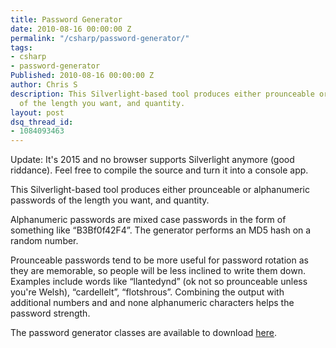 ```yaml
---
title: Password Generator
date: 2010-08-16 00:00:00 Z
permalink: "/csharp/password-generator/"
tags:
- csharp
- password-generator
Published: 2010-08-16 00:00:00 Z
author: Chris S
description: This Silverlight-based tool produces either prounceable or alphanumeric passwords
  of the length you want, and quantity.
layout: post
dsq_thread_id:
- 1084093463
---
```


Update: It's 2015 and no browser supports Silverlight anymore (good riddance). Feel free to compile the source and turn it into a console app.

This Silverlight-based tool produces either prounceable or alphanumeric passwords of the length you want, and quantity. 

Alphanumeric passwords are mixed case passwords in the form of something like &#8220;B3Bf0f42F4&#8221;. The generator performs an MD5 hash on a random number.

<!--more-->

Prounceable passwords tend to be more useful for password rotation as they are memorable, so people will be less inclined to write them down. Examples include words like &#8220;llantedynd&#8221; (ok not so prounceable unless you're Welsh), &#8220;cardellelt&#8221;, &#8220;flotshrous&#8221;. Combining the output with additional numbers and and none alphanumeric characters helps the password strength. 

The password generator classes are available to download [here][1].

<div id="silverlightControlHost" style="width:400px; height:320px;">
</div>

 [1]: /csharp/pronounceable-password-generator/
